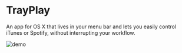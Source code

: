 TrayPlay
========

An app for OS X that lives in your menu bar and lets you easily control iTunes or Spotify, without interrupting your workflow.

![demo](https://github.com/mborgerson/TrayPlay/raw/master/demo.gif)
